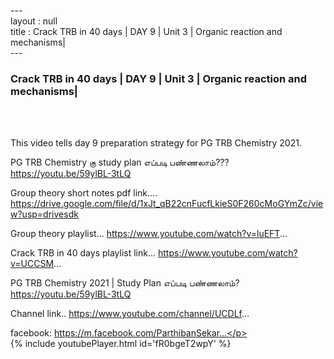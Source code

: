 ---<br>layout : null<br>title : Crack TRB in 40 days | DAY 9 | Unit 3 | Organic reaction and mechanisms|<br>---<br><h3>Crack TRB in 40 days | DAY 9 | Unit 3 | Organic reaction and mechanisms|</h3><br><br><p>This video tells day 9 preparation strategy for PG TRB Chemistry 2021.

PG TRB Chemistry கு study plan எப்படி பண்ணலாம்??? 
https://youtu.be/59ylBL-3tLQ

Group theory short notes pdf link....
https://drive.google.com/file/d/1xJt_qB22cnFucfLkieS0F260cMoGYmZc/view?usp=drivesdk

Group theory playlist...
https://www.youtube.com/watch?v=luEFT...

Crack TRB in 40 days playlist link...
https://www.youtube.com/watch?v=UCCSM...

PG TRB Chemistry 2021 | Study Plan எப்படி பண்ணலாம்?
https://youtu.be/59ylBL-3tLQ

Channel link..
https://www.youtube.com/channel/UCDLf...

facebook: https://m.facebook.com/ParthibanSekar...</p><br>{% include youtubePlayer.html id='fR0bgeT2wpY' %}<br>